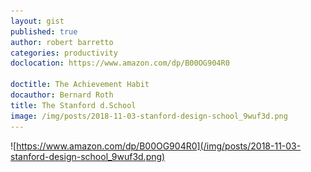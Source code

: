```yaml
---
layout: gist
published: true
author: robert barretto
categories: productivity
doclocation: https://www.amazon.com/dp/B00OG904R0

doctitle: The Achievement Habit
docauthor: Bernard Roth
title: The Stanford d.School
image: /img/posts/2018-11-03-stanford-design-school_9wuf3d.png
---
```


![https://www.amazon.com/dp/B00OG904R0](/img/posts/2018-11-03-stanford-design-school_9wuf3d.png)

